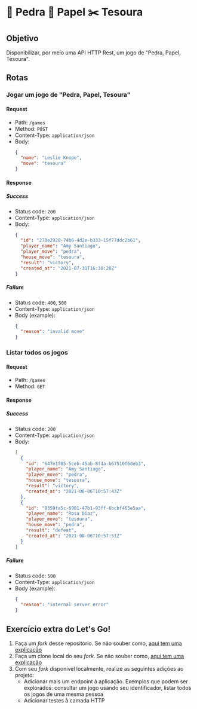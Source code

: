 # 💎 Pedra 📜 Papel ✂️ Tesoura

## Objetivo

Disponibilizar, por meio uma API HTTP Rest, um jogo de "Pedra, Papel, Tesoura".

## Rotas

### Jogar um jogo de "Pedra, Papel, Tesoura"

#### Request

- Path: `/games`
- Method: `POST`
- Content-Type: `application/json`
- Body:
    ```json
    {
      "name": "Leslie Knope",
      "move": "tesoura"
    }
    ```

#### Response

##### Success

- Status code: `200`
- Content-Type: `application/json`
- Body:
  ```json
  {
    "id": "270e2928-74b6-4d2e-b333-15f77ddc2b61",
    "player_name": "Amy Santiago",
    "player_move": "pedra",
    "house_move": "tesoura",
    "result": "victory",
    "created_at": "2021-07-31T16:38:20Z"
  }
  ```

##### Failure

- Status code: `400`, `500`
- Content-Type: `application/json`
- Body (example):
  ```json
  {
    "reason": "invalid move"
  }
  ```

### Listar todos os jogos

#### Request

- Path: `/games`
- Method: `GET`

#### Response

##### Success

- Status code: `200`
- Content-Type: `application/json`
- Body:
  ```json
  [
    {
      "id": "647e1f05-5ceb-45ab-8f4a-b67510f6deb3",
      "player_name": "Amy Santiago",
      "player_move": "pedra",
      "house_move": "tesoura",
      "result": "victory",
      "created_at": "2021-08-06T10:57:43Z"
    },
    {
      "id": "8359fa5c-6901-47b1-93ff-6bcbf465e5aa",
      "player_name": "Rosa Diaz",
      "player_move": "tesoura",
      "house_move": "pedra",
      "result": "defeat",
      "created_at": "2021-08-06T10:57:51Z"
    }
  ]
  ```
  
##### Failure

- Status code: `500`
- Content-Type: `application/json`
- Body (example):
  ```json
  {
    "reason": "internal server error"
  }
  ```
  
## Exercício extra do Let's Go!

1. Faça um _fork_ desse repositório. Se não souber como, [aqui tem uma explicação](https://docs.github.com/pt/github/getting-started-with-github/quickstart/fork-a-repo#prerequisties)
2. Faça um clone local do seu _fork_. Se não souber como, [aqui tem uma explicação](https://docs.github.com/pt/github/getting-started-with-github/quickstart/fork-a-repo#configuring-git-to-sync-your-fork-with-the-original-repository)
3. Com seu _fork_ disponível localmente, realize as seguintes adições ao projeto:
    - Adicionar mais um endpoint à aplicação. Exemplos que podem ser explorados: consultar um jogo usando seu identificador, listar todos os jogos de uma mesma pessoa
    - Adicionar testes à camada HTTP


